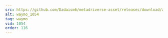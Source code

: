 ```yaml
---
src: https://github.com/Dadaism6/metadriverse-asset/releases/download/assetsv1.0.3/waymo_1054.mp4
alt: waymo_1054
tag: waymo
vid: 1054
order: 116
---
```

